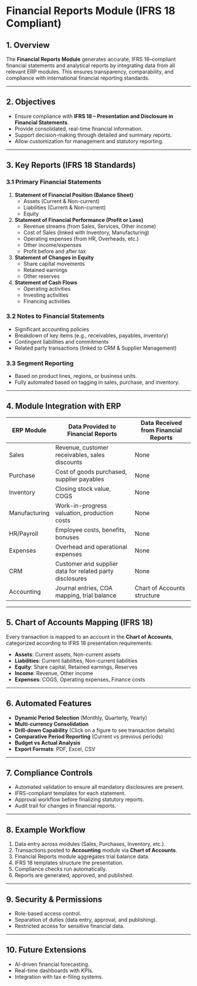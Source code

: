 # Financial Reports Module (IFRS 18 Compliant)

## 1. Overview
The **Financial Reports Module** generates accurate, IFRS 18–compliant financial statements and analytical reports by integrating data from all relevant ERP modules. This ensures transparency, comparability, and compliance with international financial reporting standards.

---

## 2. Objectives
- Ensure compliance with **IFRS 18 – Presentation and Disclosure in Financial Statements**.
- Provide consolidated, real-time financial information.
- Support decision-making through detailed and summary reports.
- Allow customization for management and statutory reporting.

---

## 3. Key Reports (IFRS 18 Standards)

### 3.1 Primary Financial Statements
1. **Statement of Financial Position (Balance Sheet)**
   - Assets (Current & Non-current)
   - Liabilities (Current & Non-current)
   - Equity
2. **Statement of Financial Performance (Profit or Loss)**
   - Revenue streams (from Sales, Services, Other income)
   - Cost of Sales (linked with Inventory, Manufacturing)
   - Operating expenses (from HR, Overheads, etc.)
   - Other income/expenses
   - Profit before and after tax
3. **Statement of Changes in Equity**
   - Share capital movements
   - Retained earnings
   - Other reserves
4. **Statement of Cash Flows**
   - Operating activities
   - Investing activities
   - Financing activities

### 3.2 Notes to Financial Statements
- Significant accounting policies
- Breakdown of key items (e.g., receivables, payables, inventory)
- Contingent liabilities and commitments
- Related party transactions (linked to CRM & Supplier Management)

### 3.3 Segment Reporting
- Based on product lines, regions, or business units.
- Fully automated based on tagging in sales, purchase, and inventory.

---

## 4. Module Integration with ERP

| ERP Module         | Data Provided to Financial Reports                           | Data Received from Financial Reports |
|--------------------|--------------------------------------------------------------|---------------------------------------|
| Sales              | Revenue, customer receivables, sales discounts               | None                                  |
| Purchase           | Cost of goods purchased, supplier payables                   | None                                  |
| Inventory          | Closing stock value, COGS                                    | None                                  |
| Manufacturing      | Work-in-progress valuation, production costs                  | None                                  |
| HR/Payroll         | Employee costs, benefits, bonuses                             | None                                  |
| Expenses           | Overhead and operational expenses                             | None                                  |
| CRM                | Customer and supplier data for related party disclosures     | None                                  |
| Accounting         | Journal entries, COA mapping, trial balance                   | Chart of Accounts structure           |

---

## 5. Chart of Accounts Mapping (IFRS 18)
Every transaction is mapped to an account in the **Chart of Accounts**, categorized according to IFRS 18 presentation requirements:
- **Assets**: Current assets, Non-current assets
- **Liabilities**: Current liabilities, Non-current liabilities
- **Equity**: Share capital, Retained earnings, Reserves
- **Income**: Revenue, Other income
- **Expenses**: COGS, Operating expenses, Finance costs

---

## 6. Automated Features
- **Dynamic Period Selection** (Monthly, Quarterly, Yearly)
- **Multi-currency Consolidation**
- **Drill-down Capability** (Click on a figure to see transaction details)
- **Comparative Period Reporting** (Current vs previous periods)
- **Budget vs Actual Analysis**
- **Export Formats**: PDF, Excel, CSV

---

## 7. Compliance Controls
- Automated validation to ensure all mandatory disclosures are present.
- IFRS-compliant templates for each statement.
- Approval workflow before finalizing statutory reports.
- Audit trail for changes in financial reports.

---

## 8. Example Workflow
1. Data entry across modules (Sales, Purchases, Inventory, etc.).
2. Transactions posted to **Accounting** module via **Chart of Accounts**.
3. Financial Reports module aggregates trial balance data.
4. IFRS 18 templates structure the presentation.
5. Compliance checks run automatically.
6. Reports are generated, approved, and published.

---

## 9. Security & Permissions
- Role-based access control.
- Separation of duties (data entry, approval, and publishing).
- Restricted access for sensitive financial data.

---

## 10. Future Extensions
- AI-driven financial forecasting.
- Real-time dashboards with KPIs.
- Integration with tax e-filing systems.

